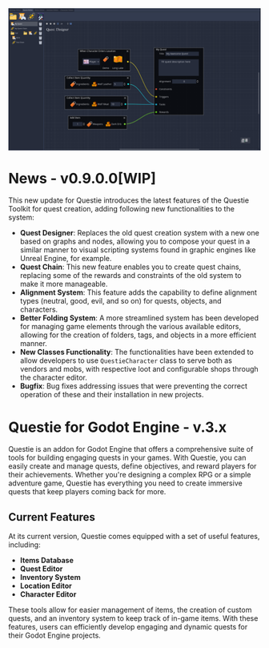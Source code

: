 <div style="display: flex; flex-wrap: nowrap; overflow-x: auto;">
    <img src="images/questDesigner.png" alt="Immagine 1">
    <img src="images/itemEditor.png" alt="Immagine 2">
    <img src="images/characterEditor.png" alt="Immagine 3">
</div>


# News - v0.9.0.0[WIP]
This new update for Questie introduces the latest features of the Questie Toolkit for quest creation, adding following new functionalities to the system:

- **Quest Designer**: Replaces the old quest creation system with a new one based on graphs and nodes, allowing you to compose your quest in a similar manner to visual scripting systems found in graphic engines like Unreal Engine, for example.
- **Quest Chain**: This new feature enables you to create quest chains, replacing some of the rewards and constraints of the old system to make it more manageable.
- **Alignment System**: This feature adds the capability to define alignment types (neutral, good, evil, and so on) for quests, objects, and characters.
- **Better Folding System**: A more streamlined system has been developed for managing game elements through the various available editors, allowing for the creation of folders, tags, and objects in a more efficient manner.
- **New Classes Functionality**: The functionalities have been extended to allow developers to use `QuestieCharacter` class to serve both as vendors and mobs, with respective loot and configurable shops through the character editor.
- **Bugfix**: Bug fixes addressing issues that were preventing the correct operation of these and their installation in new projects.

# Questie for Godot Engine - v.3.x
Questie is an addon for Godot Engine that offers a comprehensive suite of tools for building engaging quests in your games. With Questie, you can easily create and manage quests, define objectives, and reward players for their achievements. Whether you're designing a complex RPG or a simple adventure game, Questie has everything you need to create immersive quests that keep players coming back for more.

## Current Features
At its current version, Questie comes equipped with a set of useful features, including:

- **Items Database**
- **Quest Editor**
- **Inventory System**
- **Location Editor**
- **Character Editor**

These tools allow for easier management of items, the creation of custom quests, and an inventory system to keep track of in-game items. With these features, users can efficiently develop engaging and dynamic quests for their Godot Engine projects.
